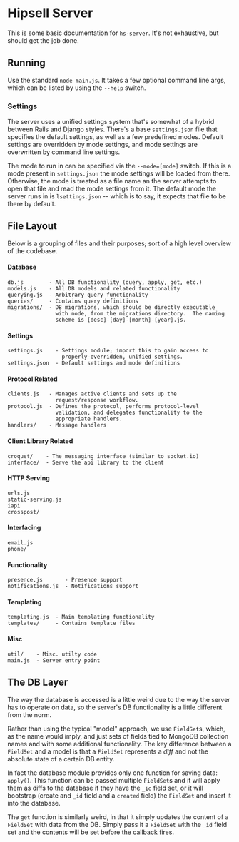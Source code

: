 # Hipsell Server

This is some basic documentation for `hs-server`.  It's not exhaustive,
but should get the job done.

## Running

Use the standard `node main.js`.  It takes a few optional command line
args, which can be listed by using the `--help` switch.

### Settings

The server uses a unified settings system that's somewhat of a hybrid
between Rails and Django styles.  There's a base `settings.json` file
that specifies the default settings, as well as a few predefined modes.
Default settings are overridden by mode settings, and mode settings are
overwritten by command line settings.

The mode to run in can be specified via the `--mode=[mode]` switch.  If
this is a mode present in `settings.json` the mode settings will be
loaded from there.  Otherwise, the mode is treated as a file name an the
server attempts to open that file and read the mode settings from it.
The default mode the server runs in is `lsettings.json` -- which is to
say, it expects that file to be there by default.

## File Layout

Below is a grouping of files and their purposes; sort of a high level
overview of the codebase.

#### Database

    db.js        - All DB functionality (query, apply, get, etc.)
    models.js    - All DB models and related functionality
    querying.js  - Arbitrary query functionality
    queries/     - Contains query definitions
    migrations/  - DB migrations, which should be directly executable
                   with node, from the migrations directory.  The naming
                   scheme is [desc]-[day]-[month]-[year].js.

#### Settings

    settings.js    - Settings module; import this to gain access to
                     properly-overridden, unified settings.
    settings.json  - Default settings and mode definitions

#### Protocol Related

    clients.js   - Manages active clients and sets up the
                   request/response workflow.
    protocol.js  - Defines the protocol, performs protocol-level
                   validation, and delegates functionality to the
                   appropriate handlers.
    handlers/    - Message handlers

#### Client Library Related

    croquet/    - The messaging interface (similar to socket.io)
    interface/  - Serve the api library to the client

#### HTTP Serving

    urls.js
    static-serving.js
    iapi
    crosspost/

#### Interfacing

    email.js
    phone/

#### Functionality

    presence.js       - Presence support
    notifications.js  - Notifications support

#### Templating

    templating.js  - Main templating functionality
    templates/     - Contains template files

#### Misc

    util/    - Misc. utilty code
    main.js  - Server entry point


## The DB Layer

The way the database is accessed is a little weird due to the way the
server has to operate on data, so the server's DB functionality is
a little different from the norm.

Rather than using the typical "model" approach, we use `FieldSet`s,
which, as the name would imply, and just sets of fields tied to
MongoDB collection names and with some additional functionality.  The
key difference between a `FieldSet` and a model is that a `FieldSet`
represents a *diff* and not the absolute state of a certain DB entity.

In fact the database module provides only one function for saving data:
`apply()`.  This function can be passed multiple `FieldSet`s and it
will apply them as diffs to the database if they have the `_id` field
set, or it will bootstrap (create and `_id` field and a `created` field)
the `FieldSet` and insert it into the database.

The `get` function is similarly weird, in that it simply updates the
content of a `FieldSet` with data from the DB.  Simply pass it a
`FieldSet` with the `_id` field set and the contents will be set before
the callback fires.
